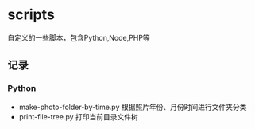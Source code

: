 # scripts
自定义的一些脚本，包含Python,Node,PHP等

## 记录

### Python
  * make-photo-folder-by-time.py  根据照片年份、月份时间进行文件夹分类
  * print-file-tree.py  打印当前目录文件树
